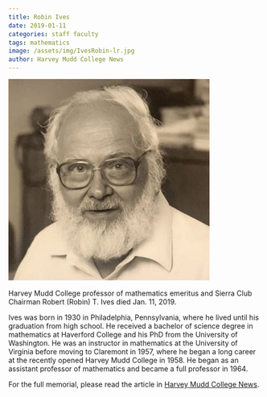 ```yaml
---
title: Robin Ives
date: 2019-01-11
categories: staff faculty
tags: mathematics
image: /assets/img/IvesRobin-lr.jpg
author: Harvey Mudd College News
---
```

![Robin Ives](/assets/img/IvesRobin-lr.jpg)

Harvey Mudd College professor of mathematics emeritus and Sierra Club Chairman Robert (Robin) T. Ives died Jan. 11, 2019.

Ives was born in 1930 in Philadelphia, Pennsylvania, where he lived until his graduation from high school. He received a bachelor of science degree in mathematics at Haverford College and his PhD from the University of Washington. He was an instructor in mathematics at the University of Virginia before moving to Claremont in 1957, where he began a long career at the recently opened Harvey Mudd College in 1958. He began as an assistant professor of mathematics and became a full professor in 1964.

For the full memorial, please read the article in [Harvey Mudd College News](https://www.hmc.edu/about-hmc/2019/05/16/in-memoriam-robin-ives-mathematics-professor/).
